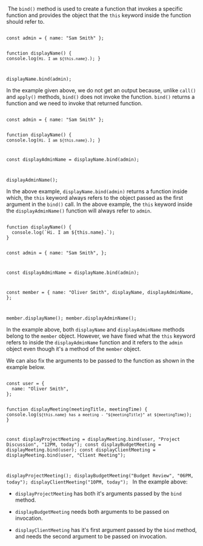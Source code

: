 ​
The `bind()` method is used to
create a function that invokes a
specific function
and
provides the object that
the `this` keyword inside the function
should refer to.

<codeblock language="javascript" type="lesson">
<code>
const admin = { name: "Sam Smith" };

function displayName() {
  console.log(`Hi. I am ${this.name}.`);
}

displayName.bind(admin);
</code>
</codeblock>

In the example given above,
we do not get an output because,
unlike `call()` and `apply()` methods,
`bind()` does not invoke the function.
`bind()` returns a function
and
we need to invoke that returned function.

<codeblock language="javascript" type="lesson">
<code>
const admin = { name: "Sam Smith" };

function displayName() {
  console.log(`Hi. I am ${this.name}.`);
}

const displayAdminName = displayName.bind(admin);

displayAdminName();
</code>
</codeblock>

In the above example,
`displayName.bind(admin)` returns a function
inside which,
the `this` keyword always refers to
the object passed
as the first argument in the `bind()` call.
In the above example,
the `this` keyword inside the
`displayAdminName()` function
will always refer to `admin`.

<codeblock language="javascript" type="lesson">
<code>
function displayName() {
  console.log(`Hi. I am ${this.name}.`);
}

const admin = {
  name: "Sam Smith",
};

const displayAdminName = displayName.bind(admin);

const member = {
  name: "Oliver Smith",
  displayName,
  displayAdminName,
};

member.displayName();
member.displayAdminName();
</code>
</codeblock>

In the example above,
both `displayName` and `displayAdminName` methods
belong to the `member` object.
However, we have fixed what
the `this` keyword refers to
inside the `displayAdminName` function
and
it refers to the `admin` object
even though it's a method of the `member` object.

We can also fix the arguments
to be passed to the function
as shown in the example below.

<codeblock language="javascript" type="lesson">
<code>
const user = {
  name: "Oliver Smith",
};

function displayMeeting(meetingTitle, meetingTime) {
  console.log(`${this.name} has a meeting - "${meetingTitle}" at ${meetingTime}`);
}

const displayProjectMeeting = displayMeeting.bind(user, "Project Discussion", "12PM, today");
const displayBudgetMeeting = displayMeeting.bind(user);
const displayClientMeeting = displayMeeting.bind(user, "Client Meeting");

displayProjectMeeting();
displayBudgetMeeting("Budget Review", "06PM, today");
displayClientMeeting("10PM, today");
</code>
</codeblock>In the example above:

- `displayProjectMeeting` has both it's arguments passed by the `bind` method.

- `displayBudgetMeeting` needs both arguments to be passed on invocation.

- `displayClientMeeting` has it's first argument passed by the `bind` method,
  and needs the second argument to be passed on invocation.

